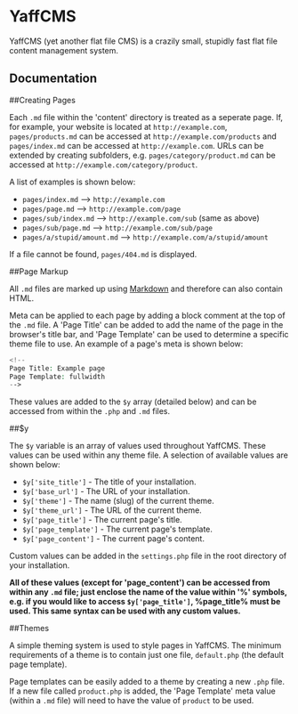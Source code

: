 YaffCMS
=======

YaffCMS (yet another flat file CMS) is a crazily small, stupidly fast flat file content management system.

Documentation
-------------

##Creating Pages

Each `.md` file within the 'content' directory is treated as a seperate page. If, for example, your website is located at `http://example.com`, `pages/products.md` can be accessed at `http://example.com/products` and `pages/index.md` can be accessed at `http://example.com`. URLs can be extended by creating subfolders, e.g. `pages/category/product.md` can be accessed at `http://example.com/category/product`.

A list of examples is shown below:

* `pages/index.md` --> `http://example.com`
* `pages/page.md` --> `http://example.com/page`
* `pages/sub/index.md` --> `http://example.com/sub` (same as above)
* `pages/sub/page.md` --> `http://example.com/sub/page`
* `pages/a/stupid/amount.md` --> `http://example.com/a/stupid/amount`

If a file cannot be found, `pages/404.md` is displayed.

##Page Markup

All `.md` files are marked up using [Markdown](http://daringfireball.net/projects/markdown/syntax) and therefore can also contain HTML.

Meta can be applied to each page by adding a block comment at the top of the `.md` file. A 'Page Title' can be added to add the name of the page in the browser's title bar, and 'Page Template' can be used to determine a specific theme file to use. An example of a page's meta is shown below:

```php
<!--
Page Title: Example page
Page Template: fullwidth
-->
```

These values are added to the `$y` array (detailed below) and can be accessed from within the `.php` and `.md` files.

##$y

The `$y` variable is an array of values used throughout YaffCMS. These values can be used within any theme file. A selection of available values are shown below:

* `$y['site_title']` - The title of your installation.
* `$y['base_url']` - The URL of your installation.
* `$y['theme']` - The name (slug) of the current theme.
* `$y['theme_url']` - The URL of the current theme.
* `$y['page_title']` - The current page's title.
* `$y['page_template']` - The current page's template.
* `$y['page_content']` - The current page's content.

Custom values can be added in the `settings.php` file in the root directory of your installation.

**All of these values (except for 'page\_content') can be accessed from within any `.md` file; just enclose the name of the value within '&#37;' symbols, e.g. if you would like to access `$y['page_title']`, &#37;page\_title&#37; must be used. This same syntax can be used with any custom values.**

##Themes

A simple theming system is used to style pages in YaffCMS. The minimum requirements of a theme is to contain just one file, `default.php` (the default page template).

Page templates can be easily added to a theme by creating a new `.php` file. If a new file called `product.php` is added, the 'Page Template' meta value (within a `.md` file) will need to have the value of `product` to be used.